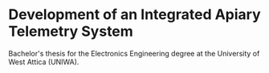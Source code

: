 # Development of an Integrated Apiary Telemetry System
Bachelor's thesis for the Electronics Engineering degree at the University of West Attica (UNIWA).
